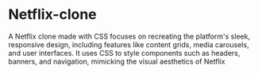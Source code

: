 # Netflix-clone
A Netflix clone made with CSS focuses on recreating the platform's sleek, responsive design, including features like content grids, media carousels, and user interfaces. It uses CSS to style components such as headers, banners, and navigation, mimicking the visual aesthetics of Netflix
